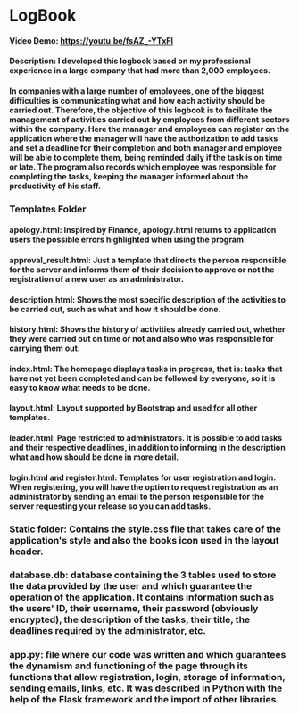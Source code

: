 # LogBook
#### Video Demo:  <https://youtu.be/fsAZ_-YTxFI>
#### Description: I developed this logbook based on my professional experience in a large company that had more than 2,000 employees.
#### In companies with a large number of employees, one of the biggest difficulties is communicating what and how each activity should be carried out. Therefore, the objective of this logbook is to facilitate the management of activities carried out by employees from different sectors within the company. Here the manager and employees can register on the application where the manager will have the authorization to add tasks and set a deadline for their completion and both manager and employee will be able to complete them, being reminded daily if the task is on time or late. The program also records which employee was responsible for completing the tasks, keeping the manager informed about the productivity of his staff.

### Templates Folder

#### apology.html: Inspired by Finance, apology.html returns to application users the possible errors highlighted when using the program.

#### approval_result.html: Just a template that directs the person responsible for the server and informs them of their decision to approve or not the registration of a new user as an administrator.

#### description.html: Shows the most specific description of the activities to be carried out, such as what and how it should be done.

#### history.html: Shows the history of activities already carried out, whether they were carried out on time or not and also who was responsible for carrying them out.

#### index.html: The homepage displays tasks in progress, that is: tasks that have not yet been completed and can be followed by everyone, so it is easy to know what needs to be done.

#### layout.html: Layout supported by Bootstrap and used for all other templates.

#### leader.html: Page restricted to administrators. It is possible to add tasks and their respective deadlines, in addition to informing in the description what and how should be done in more detail.

#### login.html and register.html: Templates for user registration and login. When registering, you will have the option to request registration as an administrator by sending an email to the person responsible for the server requesting your release so you can add tasks.


### Static folder: Contains the style.css file that takes care of the application's style and also the books icon used in the layout header.


### database.db: database containing the 3 tables used to store the data provided by the user and which guarantee the operation of the application. It contains information such as the users' ID, their username, their password (obviously encrypted), the description of the tasks, their title, the deadlines required by the administrator, etc.


### app.py: file where our code was written and which guarantees the dynamism and functioning of the page through its functions that allow registration, login, storage of information, sending emails, links, etc. It was described in Python with the help of the Flask framework and the import of other libraries.
